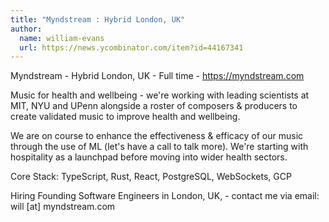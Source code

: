 ```yaml
---
title: "Myndstream : Hybrid London, UK"
author:
  name: william-evans
  url: https://news.ycombinator.com/item?id=44167341
---
```

Myndstream - Hybrid London, UK - Full time - <a href="https:&#x2F;&#x2F;myndstream.com" rel="nofollow">https:&#x2F;&#x2F;myndstream.com</a>

Music for health and wellbeing - we&#x27;re working with leading scientists at MIT, NYU and UPenn alongside a roster of composers &amp; producers to create validated music to improve health and wellbeing.

We are on course to enhance the effectiveness &amp; efficacy of our music through the use of ML (let&#x27;s have a call to talk more). We&#x27;re starting with hospitality as a launchpad before moving into wider health sectors.

Core Stack: TypeScript, Rust, React, PostgreSQL, WebSockets, GCP

Hiring Founding Software Engineers in London, UK, - contact me via email: will [at] myndstream.com
<JobApplication />
